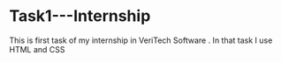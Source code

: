 # Task1---Internship
This is first task of my internship in VeriTech Software . In that task I use HTML and CSS
